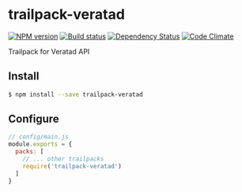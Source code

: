 # trailpack-veratad

[![NPM version][npm-image]][npm-url]
[![Build status][ci-image]][ci-url]
[![Dependency Status][daviddm-image]][daviddm-url]
[![Code Climate][codeclimate-image]][codeclimate-url]

Trailpack for Veratad API

## Install

```sh
$ npm install --save trailpack-veratad
```

## Configure

```js
// config/main.js
module.exports = {
  packs: [
    // ... other trailpacks
    require('trailpack-veratad')
  ]
}
```

[npm-image]: https://img.shields.io/npm/v/trailpack-veratad.svg?style=flat-square
[npm-url]: https://npmjs.org/package/trailpack-veratad
[ci-image]: https://img.shields.io/travis/scott-wyatt/trailpack-veratad/master.svg?style=flat-square
[ci-url]: https://travis-ci.org/scott-wyatt/trailpack-veratad
[daviddm-image]: http://img.shields.io/david/scott-wyatt/trailpack-veratad.svg?style=flat-square
[daviddm-url]: https://david-dm.org/scott-wyatt/trailpack-veratad
[codeclimate-image]: https://img.shields.io/codeclimate/github//trailpack-veratad.svg?style=flat-square
[codeclimate-url]: https://codeclimate.com/github/scott-wyatt/trailpack-veratad

